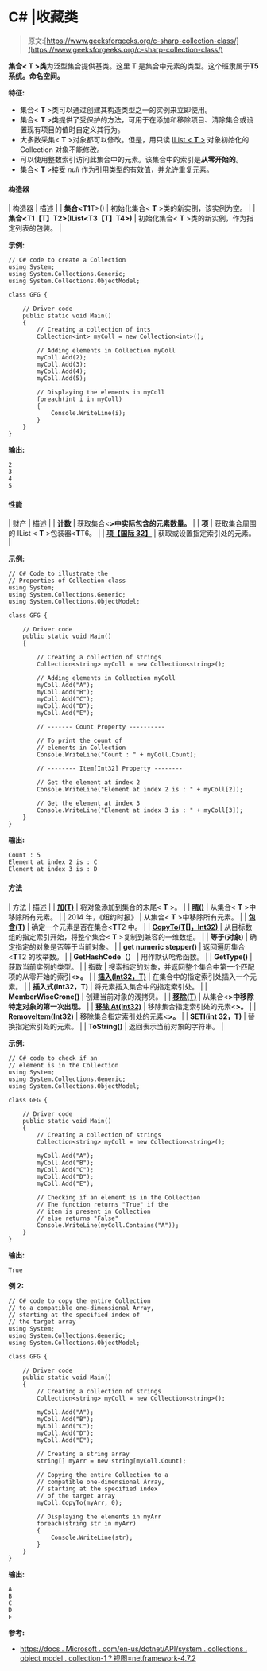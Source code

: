 # C# |收藏类

> 原文:[https://www.geeksforgeeks.org/c-sharp-collection-class/](https://www.geeksforgeeks.org/c-sharp-collection-class/)

**集合< **T** >类**为泛型集合提供基类。这里 T 是集合中元素的类型。这个班隶属于**T5 系统。命名空间。**

**特征:**

*   集合< **T** >类可以通过创建其构造类型之一的实例来立即使用。
*   集合< **T** >类提供了受保护的方法，可用于在添加和移除项目、清除集合或设置现有项目的值时自定义其行为。
*   大多数采集< **T** >对象都可以修改。但是，用只读 [IList < **T** >](https://docs.microsoft.com/en-us/dotnet/api/system.collections.generic.ilist-1?view=netframework-4.7.2) 对象初始化的 Collection 对象不能修改。
*   可以使用整数索引访问此集合中的元素。该集合中的索引是**从零开始的**。
*   集合< **T** >接受 *null* 作为引用类型的有效值，并允许重复元素。

#### 构造器

| 构造器 | 描述 |
| **集合<T1**T>() | 初始化集合< **T** >类的新实例，该实例为空。 |
| **集合<T1【T】T2>(IList<T3【T】T4>)** | 初始化集合< **T** >类的新实例，作为指定列表的包装。 |

**示例:**

```
// C# code to create a Collection
using System;
using System.Collections.Generic;
using System.Collections.ObjectModel;

class GFG {

    // Driver code
    public static void Main()
    {
        // Creating a collection of ints
        Collection<int> myColl = new Collection<int>();

        // Adding elements in Collection myColl
        myColl.Add(2);
        myColl.Add(3);
        myColl.Add(4);
        myColl.Add(5);

        // Displaying the elements in myColl
        foreach(int i in myColl)
        {
            Console.WriteLine(i);
        }
    }
}
```

**输出:**

```
2
3
4
5

```

#### 性能

| 财产 | 描述 |
| **[计数](https://www.geeksforgeeks.org/c-get-the-number-of-elements-contained-in-collectiont/)** | 获取集合<**>中实际包含的元素数量。** |
| **项** | 获取集合周围的 IList < **T** >包装器<**T**T6。 |
| **[项【国际 32】](https://www.geeksforgeeks.org/c-get-or-set-the-element-at-specified-index-in-collectiont/)** | 获取或设置指定索引处的元素。 |

**示例:**

```
// C# Code to illustrate the 
// Properties of Collection class
using System;
using System.Collections.Generic;
using System.Collections.ObjectModel;

class GFG {

    // Driver code
    public static void Main()
    {

        // Creating a collection of strings
        Collection<string> myColl = new Collection<string>();

        // Adding elements in Collection myColl
        myColl.Add("A");
        myColl.Add("B");
        myColl.Add("C");
        myColl.Add("D");
        myColl.Add("E");

        // ------- Count Property ----------

        // To print the count of
        // elements in Collection
        Console.WriteLine("Count : " + myColl.Count);

        // -------- Item[Int32] Property --------

        // Get the element at index 2
        Console.WriteLine("Element at index 2 is : " + myColl[2]);

        // Get the element at index 3
        Console.WriteLine("Element at index 3 is : " + myColl[3]);
    }
}
```

**输出:**

```
Count : 5
Element at index 2 is : C
Element at index 3 is : D

```

#### 方法

| 方法 | 描述 |
| **[加(T)](https://www.geeksforgeeks.org/c-add-an-object-to-the-end-of-collectiont/)** | 将对象添加到集合的末尾< **T** >。 |
| **[晴()](https://www.geeksforgeeks.org/c-remove-all-elements-from-the-collectiont/)** | 从集合< **T** >中移除所有元素。 |
| 2014 年，《纽约时报》 | 从集合< **T** >中移除所有元素。 |
| **[包含(T)](https://www.geeksforgeeks.org/c-check-if-an-element-is-in-the-collectiont/)** | 确定一个元素是否在集合<**T**T2 中。 |
| **[CopyTo(T[]，Int32)](https://www.geeksforgeeks.org/c-copying-the-collectiont-elements-to-an-array/)** | 从目标数组的指定索引开始，将整个集合< **T** >复制到兼容的一维数组。 |
| **等于(对象)** | 确定指定的对象是否等于当前对象。 |
| **get numeric stepper()** | 返回遍历集合<**T**T2 的枚举数。 |
| **GetHashCode（）** | 用作默认哈希函数。 |
| **GetType()** | 获取当前实例的类型。 |
| 指数 | 搜索指定的对象，并返回整个集合中第一个匹配项的从零开始的索引<**>。** |
| **[插入(Int32，T)](https://www.geeksforgeeks.org/c-insert-an-element-into-collectiont-at-specified-index/)** | 在集合中的指定索引处插入一个元素。 |
| **插入式(Int32，T)** | 将元素插入集合中的指定索引处。 |
| **MemberWiseCrone()** | 创建当前对象的浅拷贝。 |
| **[移除(T)](https://www.geeksforgeeks.org/c-removing-first-occurrence-of-object-from-collectiont/)** | 从集合<**>中移除特定对象的第一次出现。** |
| **[移除 At(Int32)](https://www.geeksforgeeks.org/c-remove-element-at-specified-index-of-collectiont/)** | 移除集合指定索引处的元素<**>。** |
| **RemoveItem(Int32)** | 移除集合指定索引处的元素<**>。** |
| **SETI(int 32，T)** | 替换指定索引处的元素。 |
| **ToString()** | 返回表示当前对象的字符串。 |

**示例:**

```
// C# code to check if an
// element is in the Collection
using System;
using System.Collections.Generic;
using System.Collections.ObjectModel;

class GFG {

    // Driver code
    public static void Main()
    {
        // Creating a collection of strings
        Collection<string> myColl = new Collection<string>();

        myColl.Add("A");
        myColl.Add("B");
        myColl.Add("C");
        myColl.Add("D");
        myColl.Add("E");

        // Checking if an element is in the Collection
        // The function returns "True" if the
        // item is present in Collection
        // else returns "False"
        Console.WriteLine(myColl.Contains("A"));
    }
}
```

**输出:**

```
True

```

**例 2:**

```
// C# code to copy the entire Collection
// to a compatible one-dimensional Array,
// starting at the specified index of
// the target array
using System;
using System.Collections.Generic;
using System.Collections.ObjectModel;

class GFG {

    // Driver code
    public static void Main()
    {
        // Creating a collection of strings
        Collection<string> myColl = new Collection<string>();

        myColl.Add("A");
        myColl.Add("B");
        myColl.Add("C");
        myColl.Add("D");
        myColl.Add("E");

        // Creating a string array
        string[] myArr = new string[myColl.Count];

        // Copying the entire Collection to a
        // compatible one-dimensional Array,
        // starting at the specified index
        // of the target array
        myColl.CopyTo(myArr, 0);

        // Displaying the elements in myArr
        foreach(string str in myArr)
        {
            Console.WriteLine(str);
        }
    }
}
```

**输出:**

```
A
B
C
D
E

```

**参考:**

*   [https://docs . Microsoft . com/en-us/dotnet/API/system . collections . object model . collection-1？视图=netframework-4.7.2](https://docs.microsoft.com/en-us/dotnet/api/system.collections.objectmodel.collection-1?view=netframework-4.7.2)